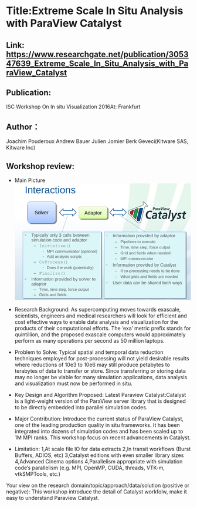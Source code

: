 # Title:Extreme Scale In Situ Analysis with ParaView Catalyst
## Link: https://www.researchgate.net/publication/305347639_Extreme_Scale_In_Situ_Analysis_with_ParaView_Catalyst
## Publication:
ISC Workshop On In situ Visualization 2016At: Frankfurt
## Author：
Joachim Pouderoux   Andrew Bauer  Julien Jomier   Berk Geveci(Kitware SAS, Kitware Inc)
## Workshop review:
* Main Picture
![](https://github.com/guansLab/PaperReading/blob/master/Zhengyong_Ren/Screenshot%20from%202019-10-24%2008-44-53.png)

* Research Background:
As supercomputing moves towards exascale, scientists, engineers and medical researchers will look for efficient and cost effective ways to enable data analysis and visualization for the products of their computational efforts. The ‘exa’ metric prefix stands for quintillion, and the proposed exascale computers would approximately perform as many operations per second as 50 million laptops. 

* Problem to Solve:
Typical spatial and temporal data reduction techniques employed for post-processing will not yield desirable results where reductions of 10e3 to 10e6 may still produce petabytes to terabytes of data to transfer or store. Since transferring or storing data may no longer be viable for many simulation applications, data analysis and visualization must now be performed in situ.

* Key Design and Algorithm Proposed:
Latest Paraview Catalyst:Catalyst is a light-weight version of the ParaView server library that is designed to be directly embedded into parallel simulation codes.

* Major Contribution:
Introduce the current status of ParaView Catalyst, one of the leading production quality in situ frameworks.  It has been integrated into dozens of simulation codes and has been scaled up to 1M MPI ranks. This workshop focus on recent advancements in Catalyst.

* Limitation:
1,At scale file IO for data extracts
2,In transit workflows (Burst Buffers, ADIOS, etc) 
3,Catalyst editions with even smaller library sizes 
4,Advanced Cinema options 
4,Parallelism appropriate with simulation code’s parallelism (e.g. MPI, OpenMP, CUDA, threads, VTK-m, vtkSMPTools, etc.) 

Your view on the research domain/topic/approach/data/solution (positive or negative):
This workshop introduce the detail of Catalyst workfolw, make it easy to understand Paraview Catalyst.
